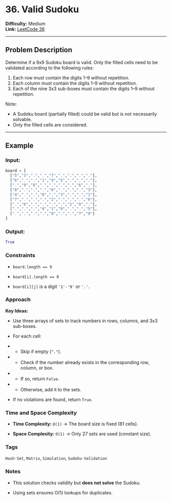 # 36. Valid Sudoku

**Difficulty:** Medium  
**Link:** [LeetCode 36](https://leetcode.com/problems/valid-sudoku/)

---

## Problem Description
Determine if a 9x9 Sudoku board is valid. Only the filled cells need to be validated according to the following rules:
1. Each row must contain the digits 1–9 without repetition.  
2. Each column must contain the digits 1–9 without repetition.  
3. Each of the nine 3x3 sub-boxes must contain the digits 1–9 without repetition.  

Note:
- A Sudoku board (partially filled) could be valid but is not necessarily solvable.  
- Only the filled cells are considered.

---

## Example

### Input:
```python
board = [
  ["5","3",".",".","7",".",".",".","."],
  ["6",".",".","1","9","5",".",".","."],
  [".","9","8",".",".",".",".","6","."],
  ["8",".",".",".","6",".",".",".","3"],
  ["4",".",".","8",".","3",".",".","1"],
  ["7",".",".",".","2",".",".",".","6"],
  [".","6",".",".",".",".","2","8","."],
  [".",".",".","4","1","9",".",".","5"],
  [".",".",".",".","8",".",".","7","9"]
]
```

### Output:
```python
True
```

### Constraints

- `board.length == 9`

- `board[i].length == 9`

- `board[i][j]` is a digit `'1'-'9'` or `'.'`.

### Approach
**Key Ideas:**

- Use three arrays of sets to track numbers in rows, columns, and 3x3 sub-boxes.

- For each cell:

- - Skip if empty (`"."`).

- - Check if the number already exists in the corresponding row, column, or box.

- - If so, return `False`.

- - Otherwise, add it to the sets.

- If no violations are found, return `True`.

### Time and Space Complexity

- **Time Complexity:** `O(1)` → The board size is fixed (81 cells).

- **Space Complexity:** `O(1)` → Only 27 sets are used (constant size).

### Tags

`Hash-Set`, `Matrix`, `Simulation`, `Sudoku-Validation`

### Notes

- This solution checks validity but **does not solve** the Sudoku.

- Using sets ensures O(1) lookups for duplicates.